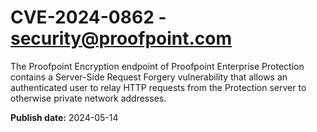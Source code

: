 # CVE-2024-0862 - security@proofpoint.com

The Proofpoint Encryption endpoint of Proofpoint Enterprise Protection contains a Server-Side Request Forgery vulnerability that allows an authenticated user to relay HTTP requests from the Protection server to otherwise private network addresses.

**Publish date:** 2024-05-14
